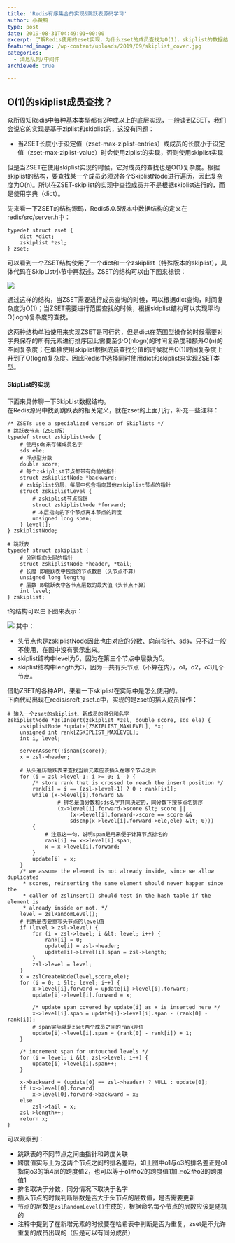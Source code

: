 ```yaml
---
title: 'Redis有序集合的实现&跳跃表源码学习'
author: 小黄鸭
type: post
date: 2019-08-31T04:49:01+00:00
excerpt: 了解Redis使用的zset实现，为什么zset的成员查找为O(1)，skiplist的数据结构和示例API源码
featured_image: /wp-content/uploads/2019/09/skiplist_cover.jpg
categories:
  - 消息队列/中间件
archieved: true

---
```

## O(1)的skiplist成员查找？

众所周知Redis中每种基本类型都有2种或以上的底层实现，一般谈到ZSET，我们会说它的实现是基于ziplist和skiplist的，这没有问题：

  * 当ZSET长度小于设定值（zset-max-ziplist-entries）或成员的长度小于设定值（zset-max-ziplist-value）时会使用ziplist的实现，否则使用skiplist实现

但是当ZSET在使用skiplist实现的时候，它对成员的查找也是O(1)复杂度。根据skiplist的结构，要查找某一个成员必须对各个SkiplistNode进行遍历，因此复杂度为O(n)。所以在ZSET-skiplist的实现中查找成员并不是根据skiplist进行的，而是使用字典（dict）。

先来看一下ZSET的结构源码，Redis5.0.5版本中数据结构的定义在redis/src/server.h中：

```
typedef struct zset {
    dict *dict;
    zskiplist *zsl;
} zset;

```
可以看到一个ZSET结构使用了一个dict和一个zskiplist（特殊版本的skiplist），具体代码在SkipList小节中再叙述。ZSET的结构可以由下图来标识：

![](../2019/09/ZSET-skiplist.jpg)
  
通过这样的结构，当ZSET需要进行成员查询的时候，可以根据dict查询，时间复杂度为O(1)；当ZSET需要进行范围查找的时候，根据skiplist结构可以实现平均O(logn)复杂度的查找。

这两种结构单独使用来实现ZSET是可行的，但是dict在范围型操作的时候需要对字典保存的所有元素进行排序因此需要至少O(nlogn)的时间复杂度和额外O(n)的空间复杂度；在单独使用skiplist根据成员查找分值的时候就由O(1)时间复杂度上升到了O(logn)复杂度。因此Redis中选择同时使用dict和skiplist来实现ZSET类型。

#### SkipList的实现

下面来具体聊一下SkipList数据结构。  
在Redis源码中找到跳跃表的相关定义，就在zset的上面几行，补充一些注释：

```
/* ZSETs use a specialized version of Skiplists */
# 跳跃表节点（ZSET版）
typedef struct zskiplistNode {
    # 使用sds来存储成员名字
    sds ele;
    # 浮点型分数
    double score;
    # 每个zskiplist节点都带有向前的指针
    struct zskiplistNode *backward;
    # zskiplist分层，每层中包含指向其他zskiplist节点的指针
    struct zskiplistLevel {
        # zskiplist节点指针
        struct zskiplistNode *forward;
        # 本层指向的下个节点离本节点的跨度
        unsigned long span;
    } level[];
} zskiplistNode;

# 跳跃表
typedef struct zskiplist {
    # 分别指向头尾的指针
    struct zskiplistNode *header, *tail;
    # 长度 即跳跃表中包含的节点数目（头节点不算）
    unsigned long length;
    # 层数 即跳跃表中各节点层数的最大值（头节点不算）
    int level;
} zskiplist;

```
t的结构可以由下图来表示：

![](../2019/09/image-4.png)
其中：

  * 头节点也是zskiplistNode因此也由对应的分数、向前指针、sds，只不过一般不使用，在图中没有表示出来。
  * skiplist结构中level为5，因为在第三个节点中层数为5。
  * skiplist结构中length为3，因为一共有头节点（不算在内），o1，o2，o3几个节点。

借助ZSET的各种API，来看一下skiplist在实际中是怎么使用的。  
下面代码出现在redis/src/t_zset.c中，实现的是zset的插入成员操作：

```
# 输入一个zset的skiplist、新成员的得分和名字
zskiplistNode *zslInsert(zskiplist *zsl, double score, sds ele) {    
    zskiplistNode *update[ZSKIPLIST_MAXLEVEL], *x;
    unsigned int rank[ZSKIPLIST_MAXLEVEL];
    int i, level;

    serverAssert(!isnan(score));
    x = zsl->header;

    # 从头遍历跳跃表来查找当前元素应该插入在哪个节点之后
    for (i = zsl->level-1; i >= 0; i--) {
        /* store rank that is crossed to reach the insert position */
        rank[i] = i == (zsl->level-1) ? 0 : rank[i+1];
        while (x->level[i].forward &&
                # 排名是由分数和sds名字共同决定的，同分数下按节点名排序
                (x->level[i].forward->score &lt; score ||
                    (x->level[i].forward->score == score &&
                    sdscmp(x->level[i].forward->ele,ele) &lt; 0)))
        {
            # 注意这一句，说明span是用来便于计算节点排名的
            rank[i] += x->level[i].span;
            x = x->level[i].forward;
        }
        update[i] = x;
    }
    /* we assume the element is not already inside, since we allow duplicated
     * scores, reinserting the same element should never happen since the
     * caller of zslInsert() should test in the hash table if the element is
     * already inside or not. */
    level = zslRandomLevel();
    # 判断是否要重写头节点的level值
    if (level > zsl->level) {
        for (i = zsl->level; i &lt; level; i++) {
            rank[i] = 0;
            update[i] = zsl->header;
            update[i]->level[i].span = zsl->length;
        }
        zsl->level = level;
    }
    x = zslCreateNode(level,score,ele);
    for (i = 0; i &lt; level; i++) {
        x->level[i].forward = update[i]->level[i].forward;
        update[i]->level[i].forward = x;

        /* update span covered by update[i] as x is inserted here */
        x->level[i].span = update[i]->level[i].span - (rank[0] - rank[i]);
        # span实际就是zset两个成员之间的rank差值
        update[i]->level[i].span = (rank[0] - rank[i]) + 1;
    }

    /* increment span for untouched levels */
    for (i = level; i &lt; zsl->level; i++) {
        update[i]->level[i].span++;
    }

    x->backward = (update[0] == zsl->header) ? NULL : update[0];
    if (x->level[0].forward)
        x->level[0].forward->backward = x;
    else
        zsl->tail = x;
    zsl->length++;
    return x;
}

```
可以观察到：

  * 跳跃表的不同节点之间由指针和跨度关联
  * 跨度值实际上为这两个节点之间的排名差距，如上图中o1与o3的排名差正是o1指向o3的第4层的跨度值2，也可以等于o1至o2的跨度值1加上o2至o3的跨度值1
  * 排名取决于分数，同分情况下取决于名字
  * 插入节点的时候判断层数是否大于头节点的层数值，是否需要更新
  * 节点的层数是`zslRandomLevel()`生成的，根据命名每个节点的层数应该是随机的
  * 注释中提到了在新增元素的时候要在哈希表中判断是否为重复，zset是不允许重复的成员出现的（但是可以有同分成员）
